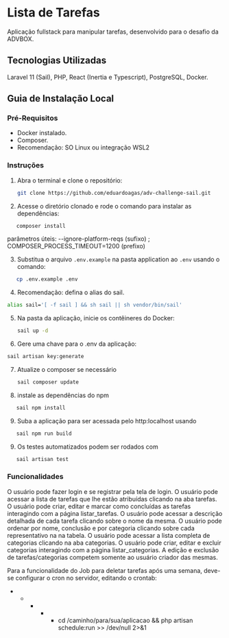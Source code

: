 # Lista de Tarefas

Aplicação fullstack para manipular tarefas, desenvolvido para o desafio da ADVBOX.

## Tecnologias Utilizadas

Laravel 11 (Sail), PHP, React (Inertia e Typescript), PostgreSQL, Docker.

## Guia de Instalação Local

### Pré-Requisitos

- Docker instalado.
- Composer.
- Recomendação: SO Linux ou integração WSL2

### Instruções

1. Abra o terminal e clone o repositório:

   ```bash
   git clone https://github.com/eduardoagas/adv-challenge-sail.git
   ```

2. Acesse o diretório clonado e rode o comando para instalar as dependências:
```bash
   composer install 
   ```
   parâmetros úteis: --ignore-platform-reqs (sufixo) ; COMPOSER_PROCESS_TIMEOUT=1200 (prefixo)

3. Substitua o arquivo `.env.example` na pasta application ao `.env` usando o comando:
```bash
   cp .env.example .env
   ```

4. Recomendação: defina o alias do sail.
```bash
alias sail='[ -f sail ] && sh sail || sh vendor/bin/sail'
```

5. Na pasta da aplicação, inicie os contêineres do Docker:
   ```bash
   sail up -d
   ```

6. Gere uma chave para o .env da aplicação:
```bash
sail artisan key:generate
   ```

7. Atualize o composer se necessário

   ```bash
   sail composer update
   ```

8. instale as dependências do npm

```bash
   sail npm install
   ```
9. Suba a aplicação para ser acessada pelo http:localhost usando

```bash
   sail npm run build
   ```

9. Os testes automatizados podem ser rodados com

```bash
   sail artisan test
   ```


### Funcionalidades

O usuário pode fazer login e se registrar pela tela de login.
O usuário pode acessar a lista de tarefas que lhe estão atribuídas clicando na aba tarefas.
O usuário pode criar, editar e marcar como concluídas as tarefas interagindo com a página listar_tarefas.
O usuário pode acessar a descrição detalhada de cada tarefa clicando sobre o nome da mesma.
O usuário pode ordenar por nome, conclusão e por categoria clicando sobre cada representativo
na na tabela.
O usuário pode acessar a lista completa de categorias clicando na aba categorias.
O usuário pode criar, editar e excluir categorias interagindo com a página listar_categorias.
A edição e exclusão de tarefas/categorias competem somente ao usuário criador das mesmas.

Para a funcionalidade do Job para deletar tarefas após uma semana, deve-se configurar o cron
no servidor, editando o crontab:

* * * * * cd /caminho/para/sua/aplicacao && php artisan schedule:run >> /dev/null 2>&1